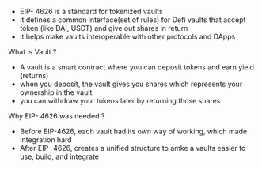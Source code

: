 
- EIP- 4626 is a standard for tokenized vaults 
- it defines a common interface(set of rules) for Defi vaults that accept token (like DAI, USDT) and give out shares in return
- it helps make vaults interoperable with other protocols and DApps



What is Vault ?

- A vault is a smart contract where you can deposit tokens and earn yield (returns)
- when you deposit, the vault gives you shares which represents your ownership in the vault 
- you can withdraw your tokens later by returning those shares 



Why EIP- 4626 was needed ?

- Before EIP-4626, each vault had its own way of working, which made integration hard 
- After EIP- 4626, creates a unified structure to amke a vaults easier to use, build, and integrate 
